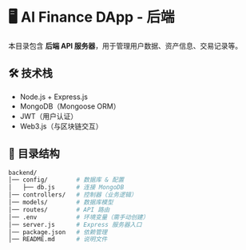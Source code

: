 # 🖥️ AI Finance DApp - 后端

本目录包含 **后端 API 服务器**，用于管理用户数据、资产信息、交易记录等。

## 🛠️ 技术栈
- Node.js + Express.js
- MongoDB（Mongoose ORM）
- JWT（用户认证）
- Web3.js（与区块链交互）

## 📂 目录结构
```bash
backend/
│── config/        # 数据库 & 配置
│   ├── db.js      # 连接 MongoDB
│── controllers/   # 控制器（业务逻辑）
│── models/        # 数据库模型
│── routes/        # API 路由
│── .env           # 环境变量（需手动创建）
│── server.js      # Express 服务器入口
│── package.json   # 依赖管理
│── README.md      # 说明文件
